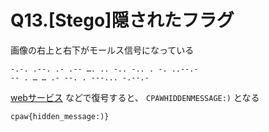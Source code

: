 # Q13.[Stego]隠されたフラグ

画像の右上と右下がモールス信号になっている

```
-.-. .--. .- .-- …. .. -.. -.. . -. ..--.-
-- . … … .- --. . ---... -.--.-
```

[webサービス](http://morse.ariafloat.com/en/) などで復号すると、 `CPAWHIDDENMESSAGE:)` となる

```
cpaw{hidden_message:)}
```
